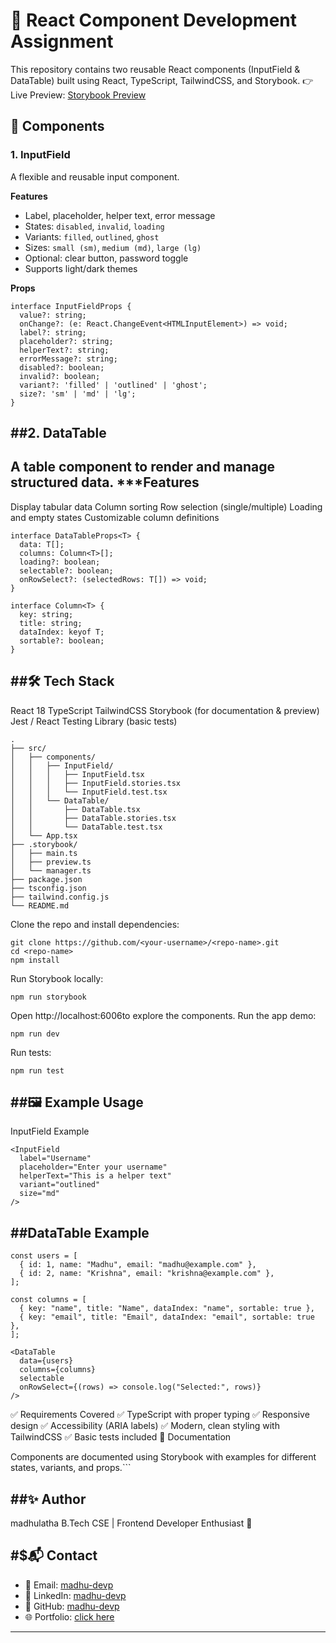 # 🎨 React Component Development Assignment
This repository contains two reusable React components (InputField & DataTable) built using React, TypeScript, TailwindCSS, and Storybook.
👉 Live Preview: [Storybook Preview](https://68a5a8893bd1b8b9feb0a69c-hbkcrbdyzo.chromatic.com)
## 🚀 Components

### 1. InputField
A flexible and reusable input component.

**Features**
- Label, placeholder, helper text, error message
- States: `disabled`, `invalid`, `loading`
- Variants: `filled`, `outlined`, `ghost`
- Sizes: `small (sm)`, `medium (md)`, `large (lg)`
- Optional: clear button, password toggle
- Supports light/dark themes

**Props**
```
interface InputFieldProps {  
  value?: string;  
  onChange?: (e: React.ChangeEvent<HTMLInputElement>) => void;  
  label?: string;  
  placeholder?: string;  
  helperText?: string;  
  errorMessage?: string;  
  disabled?: boolean;  
  invalid?: boolean;  
  variant?: 'filled' | 'outlined' | 'ghost';  
  size?: 'sm' | 'md' | 'lg';  
}
```
##2. DataTable
--
A table component to render and manage structured data.
***Features
--
Display tabular data
Column sorting
Row selection (single/multiple)
Loading and empty states
Customizable column definitions
```
interface DataTableProps<T> {  
  data: T[];  
  columns: Column<T>[];  
  loading?: boolean;  
  selectable?: boolean;  
  onRowSelect?: (selectedRows: T[]) => void;  
}  

interface Column<T> {  
  key: string;  
  title: string;  
  dataIndex: keyof T;  
  sortable?: boolean;  
}
```
##🛠️ Tech Stack
--
React 18
TypeScript
TailwindCSS
Storybook (for documentation & preview)
Jest / React Testing Library (basic tests)
```
.
├── src/
│   ├── components/
│   │   ├── InputField/
│   │   │   ├── InputField.tsx
│   │   │   ├── InputField.stories.tsx
│   │   │   └── InputField.test.tsx
│   │   └── DataTable/
│   │       ├── DataTable.tsx
│   │       ├── DataTable.stories.tsx
│   │       └── DataTable.test.tsx
│   └── App.tsx
├── .storybook/
│   ├── main.ts
│   ├── preview.ts
│   └── manager.ts
├── package.json
├── tsconfig.json
├── tailwind.config.js
└── README.md
```
Clone the repo and install dependencies:
```
git clone https://github.com/<your-username>/<repo-name>.git
cd <repo-name>
npm install
```
Run Storybook locally:
```
npm run storybook
```
Open http://localhost:6006to explore the components.
Run the app demo:
```
npm run dev
```
Run tests:
```
npm run test
```
##🖼️ Example Usage
--
InputField Example
```
<InputField
  label="Username"
  placeholder="Enter your username"
  helperText="This is a helper text"
  variant="outlined"
  size="md"
/>
````
##DataTable Example
--
```
const users = [
  { id: 1, name: "Madhu", email: "madhu@example.com" },
  { id: 2, name: "Krishna", email: "krishna@example.com" },
];

const columns = [
  { key: "name", title: "Name", dataIndex: "name", sortable: true },
  { key: "email", title: "Email", dataIndex: "email", sortable: true },
];

<DataTable
  data={users}
  columns={columns}
  selectable
  onRowSelect={(rows) => console.log("Selected:", rows)}
/>
```
✅ Requirements Covered
✅ TypeScript with proper typing
✅ Responsive design
✅ Accessibility (ARIA labels)
✅ Modern, clean styling with TailwindCSS
✅ Basic tests included
📘 Documentation

Components are documented using Storybook with examples for different states, variants, and props.```

##✨ Author
---
madhulatha
B.Tech CSE | Frontend Developer Enthusiast 🚀

#$📬 Contact
---
- 📧 Email: [madhu-devp](madhupodilapu999@gmail.com)
- 💼 LinkedIn: [madhu-devp](https://linkedin.com/in/madhu-devp)  
- 🐙 GitHub: [madhu-devp](https://github.com/madhu-devp)  
- 🌐 Portfolio: [click here](https://madhu-devp.github.io/madhu-portfolio/)



---

